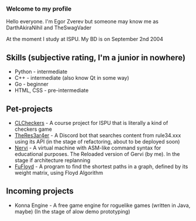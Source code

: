 ### Welcome to my profile
Hello everyone. I'm Egor Zverev but someone may know me as DarthAkiraNihil and TheSwagVader

At the moment I study at ISPU. My BD is on September 2nd 2004

## Skills (subjective rating, I'm a junior in nowhere)
* Python - intermediate
* C++ - intermediate (also know Qt in some way)
* Go - beginner
* HTML, CSS - pre-intermediate

## Pet-projects
* [CLCheckers](https://github.com/TheSwagVader/CLCheckers) - A course project for ISPU that is literally a kind of checkers game
* [TheRes3ar4er](https://github.com/TheSwagVader/TheRes3ar4er) - A Discord bot that searches content from rule34.xxx using its API (in the stage of refactoring, about to be deployed soon)
* [Nervi](https://github.com/TheSwagVader/Nervi) - A virtual machine with ASM-like command syntax for educational purposes. The Reloaded version of Gervi (by me). In the stage if architecture replanning
* [FuFloyd](https://github.com/TheSwagVader/FuFloyd) - A program to find the shortest paths in a graph, defined by its weight matrix, using Floyd Algorithm

## Incoming projects
* Konna Engine - A free game engine for roguelike games (written in Java, maybe) (In the stage of alow demo prototyping)


